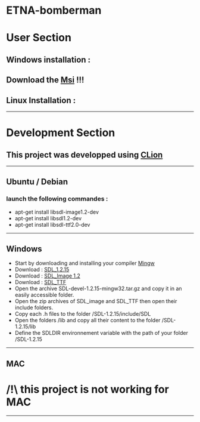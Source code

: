 # ETNA-bomberman
# User Section
## Windows installation : 
Download the [Msi](https://github.com/AdrienMoubri/BomberMan/raw/develop/installateur/windows/SuperBomberman2.msi) !!!
---
## Linux Installation : 

---
# Development Section
## This project was developped using [CLion](https://www.jetbrains.com/clion/download/)
---
## Ubuntu / Debian
### launch the following commandes :
* apt-get install libsdl-image1.2-dev
* apt-get install libsdl1.2-dev
* apt-get install libsdl-ttf2.0-dev
---
## Windows
* Start by downloading and installing your compiler [Mingw](https://sourceforge.net/projects/mingw/files/)
* Download : [SDL_1.2.15](https://www.libsdl.org/release/SDL-devel-1.2.15-mingw32.tar.gz)
* Download : [SDL_Image 1.2](https://www.libsdl.org/projects/SDL_image/release/SDL_image-devel-1.2.12-VC.zip)
* Download : [SDL_TTF](https://www.libsdl.org/projects/SDL_ttf/release/SDL_ttf-devel-2.0.11-VC.zip)
* Open the archive SDL-devel-1.2.15-mingw32.tar.gz and copy it in an easily accessible folder.
* Open the zip archives of SDL_image and SDL_TTF then open their include folders.
* Copy each .h files to the folder /SDL-1.2.15/include/SDL
* Open the folders /lib and copy all their content to the folder /SDL-1.2.15/lib
* Define the SDLDIR environnement variable with the path of your folder /SDL-1.2.15
---
## MAC
# /!\ this project is not working for MAC
---